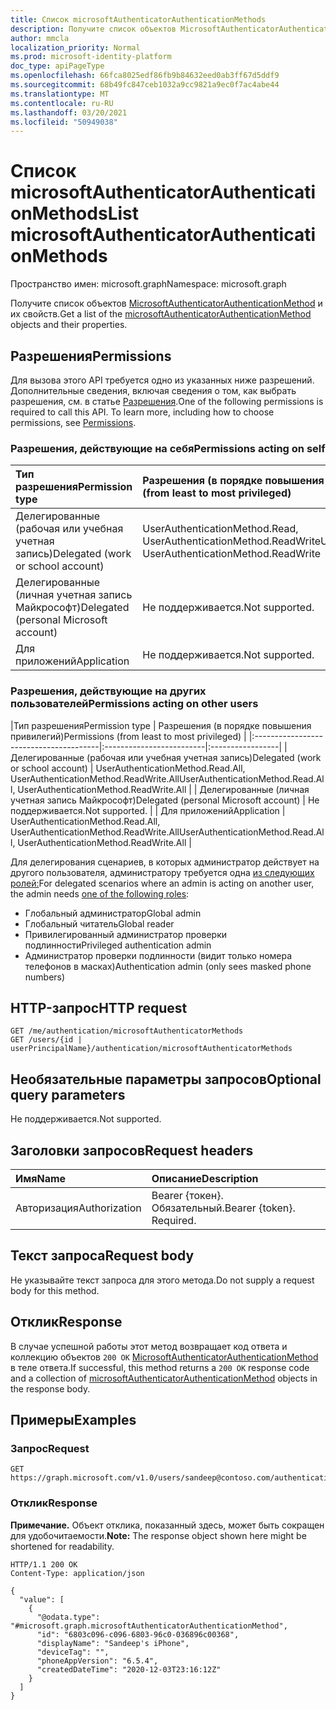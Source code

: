 ```yaml
---
title: Список microsoftAuthenticatorAuthenticationMethods
description: Получите список объектов MicrosoftAuthenticatorAuthenticationMethod и их свойств.
author: mmcla
localization_priority: Normal
ms.prod: microsoft-identity-platform
doc_type: apiPageType
ms.openlocfilehash: 66fca8025edf86fb9b84632eed0ab3ff67d5ddf9
ms.sourcegitcommit: 68b49fc847ceb1032a9cc9821a9ec0f7ac4abe44
ms.translationtype: MT
ms.contentlocale: ru-RU
ms.lasthandoff: 03/20/2021
ms.locfileid: "50949038"
---
```

# <a name="list-microsoftauthenticatorauthenticationmethods"></a><span data-ttu-id="d218c-103">Список microsoftAuthenticatorAuthenticationMethods</span><span class="sxs-lookup"><span data-stu-id="d218c-103">List microsoftAuthenticatorAuthenticationMethods</span></span>
<span data-ttu-id="d218c-104">Пространство имен: microsoft.graph</span><span class="sxs-lookup"><span data-stu-id="d218c-104">Namespace: microsoft.graph</span></span>

<span data-ttu-id="d218c-105">Получите список объектов [MicrosoftAuthenticatorAuthenticationMethod](../resources/microsoftauthenticatorauthenticationmethod.md) и их свойств.</span><span class="sxs-lookup"><span data-stu-id="d218c-105">Get a list of the [microsoftAuthenticatorAuthenticationMethod](../resources/microsoftauthenticatorauthenticationmethod.md) objects and their properties.</span></span>

## <a name="permissions"></a><span data-ttu-id="d218c-106">Разрешения</span><span class="sxs-lookup"><span data-stu-id="d218c-106">Permissions</span></span>

<span data-ttu-id="d218c-p101">Для вызова этого API требуется одно из указанных ниже разрешений. Дополнительные сведения, включая сведения о том, как выбрать разрешения, см. в статье [Разрешения](/graph/permissions-reference).</span><span class="sxs-lookup"><span data-stu-id="d218c-p101">One of the following permissions is required to call this API. To learn more, including how to choose permissions, see [Permissions](/graph/permissions-reference).</span></span>

### <a name="permissions-acting-on-self"></a><span data-ttu-id="d218c-109">Разрешения, действующие на себя</span><span class="sxs-lookup"><span data-stu-id="d218c-109">Permissions acting on self</span></span>

|<span data-ttu-id="d218c-110">Тип разрешения</span><span class="sxs-lookup"><span data-stu-id="d218c-110">Permission type</span></span>      | <span data-ttu-id="d218c-111">Разрешения (в порядке повышения привилегий)</span><span class="sxs-lookup"><span data-stu-id="d218c-111">Permissions (from least to most privileged)</span></span>              |
|:---------------------------------------|:-------------------------|
| <span data-ttu-id="d218c-112">Делегированные (рабочая или учебная учетная запись)</span><span class="sxs-lookup"><span data-stu-id="d218c-112">Delegated (work or school account)</span></span>     | <span data-ttu-id="d218c-113">UserAuthenticationMethod.Read, UserAuthenticationMethod.ReadWrite</span><span class="sxs-lookup"><span data-stu-id="d218c-113">UserAuthenticationMethod.Read, UserAuthenticationMethod.ReadWrite</span></span> |
| <span data-ttu-id="d218c-114">Делегированные (личная учетная запись Майкрософт)</span><span class="sxs-lookup"><span data-stu-id="d218c-114">Delegated (personal Microsoft account)</span></span> | <span data-ttu-id="d218c-115">Не поддерживается.</span><span class="sxs-lookup"><span data-stu-id="d218c-115">Not supported.</span></span> |
| <span data-ttu-id="d218c-116">Для приложений</span><span class="sxs-lookup"><span data-stu-id="d218c-116">Application</span></span>                            | <span data-ttu-id="d218c-117">Не поддерживается.</span><span class="sxs-lookup"><span data-stu-id="d218c-117">Not supported.</span></span> |

### <a name="permissions-acting-on-other-users"></a><span data-ttu-id="d218c-118">Разрешения, действующие на других пользователей</span><span class="sxs-lookup"><span data-stu-id="d218c-118">Permissions acting on other users</span></span>

|<span data-ttu-id="d218c-119">Тип разрешения</span><span class="sxs-lookup"><span data-stu-id="d218c-119">Permission type</span></span>      | <span data-ttu-id="d218c-120">Разрешения (в порядке повышения привилегий)</span><span class="sxs-lookup"><span data-stu-id="d218c-120">Permissions (from least to most privileged)</span></span>              |
|:---------------------------------------|:-------------------------|:-----------------|
| <span data-ttu-id="d218c-121">Делегированные (рабочая или учебная учетная запись)</span><span class="sxs-lookup"><span data-stu-id="d218c-121">Delegated (work or school account)</span></span>     | <span data-ttu-id="d218c-122">UserAuthenticationMethod.Read.All, UserAuthenticationMethod.ReadWrite.All</span><span class="sxs-lookup"><span data-stu-id="d218c-122">UserAuthenticationMethod.Read.All, UserAuthenticationMethod.ReadWrite.All</span></span> |
| <span data-ttu-id="d218c-123">Делегированные (личная учетная запись Майкрософт)</span><span class="sxs-lookup"><span data-stu-id="d218c-123">Delegated (personal Microsoft account)</span></span> | <span data-ttu-id="d218c-124">Не поддерживается.</span><span class="sxs-lookup"><span data-stu-id="d218c-124">Not supported.</span></span> |
| <span data-ttu-id="d218c-125">Для приложений</span><span class="sxs-lookup"><span data-stu-id="d218c-125">Application</span></span>                            | <span data-ttu-id="d218c-126">UserAuthenticationMethod.Read.All, UserAuthenticationMethod.ReadWrite.All</span><span class="sxs-lookup"><span data-stu-id="d218c-126">UserAuthenticationMethod.Read.All, UserAuthenticationMethod.ReadWrite.All</span></span> |

<span data-ttu-id="d218c-127">Для делегирования сценариев, в которых администратор действует на другого пользователя, администратору требуется одна [из следующих ролей:](/azure/active-directory/users-groups-roles/directory-assign-admin-roles#available-roles)</span><span class="sxs-lookup"><span data-stu-id="d218c-127">For delegated scenarios where an admin is acting on another user, the admin needs [one of the following roles](/azure/active-directory/users-groups-roles/directory-assign-admin-roles#available-roles):</span></span>
* <span data-ttu-id="d218c-128">Глобальный администратор</span><span class="sxs-lookup"><span data-stu-id="d218c-128">Global admin</span></span>
* <span data-ttu-id="d218c-129">Глобальный читатель</span><span class="sxs-lookup"><span data-stu-id="d218c-129">Global reader</span></span>
* <span data-ttu-id="d218c-130">Привилегированный администратор проверки подлинности</span><span class="sxs-lookup"><span data-stu-id="d218c-130">Privileged authentication admin</span></span>
* <span data-ttu-id="d218c-131">Администратор проверки подлинности (видит только номера телефонов в масках)</span><span class="sxs-lookup"><span data-stu-id="d218c-131">Authentication admin (only sees masked phone numbers)</span></span>

## <a name="http-request"></a><span data-ttu-id="d218c-132">HTTP-запрос</span><span class="sxs-lookup"><span data-stu-id="d218c-132">HTTP request</span></span>

<!-- {
  "blockType": "ignored"
}
-->
``` http
GET /me/authentication/microsoftAuthenticatorMethods
GET /users/{id | userPrincipalName}/authentication/microsoftAuthenticatorMethods
```

## <a name="optional-query-parameters"></a><span data-ttu-id="d218c-133">Необязательные параметры запросов</span><span class="sxs-lookup"><span data-stu-id="d218c-133">Optional query parameters</span></span>

<span data-ttu-id="d218c-134">Не поддерживается.</span><span class="sxs-lookup"><span data-stu-id="d218c-134">Not supported.</span></span>

## <a name="request-headers"></a><span data-ttu-id="d218c-135">Заголовки запросов</span><span class="sxs-lookup"><span data-stu-id="d218c-135">Request headers</span></span>

|<span data-ttu-id="d218c-136">Имя</span><span class="sxs-lookup"><span data-stu-id="d218c-136">Name</span></span>|<span data-ttu-id="d218c-137">Описание</span><span class="sxs-lookup"><span data-stu-id="d218c-137">Description</span></span>|
|:---|:---|
|<span data-ttu-id="d218c-138">Авторизация</span><span class="sxs-lookup"><span data-stu-id="d218c-138">Authorization</span></span>|<span data-ttu-id="d218c-p102">Bearer {токен}. Обязательный.</span><span class="sxs-lookup"><span data-stu-id="d218c-p102">Bearer {token}. Required.</span></span>|

## <a name="request-body"></a><span data-ttu-id="d218c-141">Текст запроса</span><span class="sxs-lookup"><span data-stu-id="d218c-141">Request body</span></span>

<span data-ttu-id="d218c-142">Не указывайте текст запроса для этого метода.</span><span class="sxs-lookup"><span data-stu-id="d218c-142">Do not supply a request body for this method.</span></span>

## <a name="response"></a><span data-ttu-id="d218c-143">Отклик</span><span class="sxs-lookup"><span data-stu-id="d218c-143">Response</span></span>

<span data-ttu-id="d218c-144">В случае успешной работы этот метод возвращает код ответа и коллекцию объектов `200 OK` [MicrosoftAuthenticatorAuthenticationMethod](../resources/microsoftauthenticatorauthenticationmethod.md) в теле ответа.</span><span class="sxs-lookup"><span data-stu-id="d218c-144">If successful, this method returns a `200 OK` response code and a collection of [microsoftAuthenticatorAuthenticationMethod](../resources/microsoftauthenticatorauthenticationmethod.md) objects in the response body.</span></span>

## <a name="examples"></a><span data-ttu-id="d218c-145">Примеры</span><span class="sxs-lookup"><span data-stu-id="d218c-145">Examples</span></span>

### <a name="request"></a><span data-ttu-id="d218c-146">Запрос</span><span class="sxs-lookup"><span data-stu-id="d218c-146">Request</span></span>
<!-- {
  "blockType": "request",
  "name": "list_microsoftauthenticatorauthenticationmethod"
}
-->
``` http
GET https://graph.microsoft.com/v1.0/users/sandeep@contoso.com/authentication/microsoftAuthenticatorMethods
```


### <a name="response"></a><span data-ttu-id="d218c-147">Отклик</span><span class="sxs-lookup"><span data-stu-id="d218c-147">Response</span></span>
<span data-ttu-id="d218c-148">**Примечание.** Объект отклика, показанный здесь, может быть сокращен для удобочитаемости.</span><span class="sxs-lookup"><span data-stu-id="d218c-148">**Note:** The response object shown here might be shortened for readability.</span></span>
<!-- {
  "blockType": "response",
  "truncated": true,
  "@odata.type": "Collection(microsoft.graph.microsoftAuthenticatorAuthenticationMethod)"
}
-->
``` http
HTTP/1.1 200 OK
Content-Type: application/json

{
  "value": [
    {
      "@odata.type": "#microsoft.graph.microsoftAuthenticatorAuthenticationMethod",
      "id": "6803c096-c096-6803-96c0-036896c00368",
      "displayName": "Sandeep's iPhone",
      "deviceTag": "",
      "phoneAppVersion": "6.5.4",
      "createdDateTime": "2020-12-03T23:16:12Z"
    }
  ]
}
```

